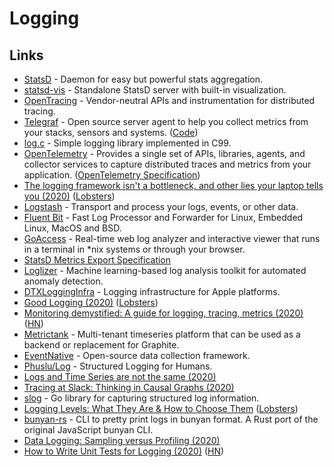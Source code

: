 # Logging

## Links

- [StatsD](https://github.com/statsd/statsd) - Daemon for easy but powerful stats aggregation.
- [statsd-vis](https://github.com/rapidloop/statsd-vis) - Standalone StatsD server with built-in visualization.
- [OpenTracing](https://opentracing.io/) - Vendor-neutral APIs and instrumentation for distributed tracing.
- [Telegraf](https://www.influxdata.com/time-series-platform/telegraf/) - Open source server agent to help you collect metrics from your stacks, sensors and systems. ([Code](https://github.com/influxdata/telegraf))
- [log.c](https://github.com/rxi/log.c) - Simple logging library implemented in C99.
- [OpenTelemetry](https://opentelemetry.io/) - Provides a single set of APIs, libraries, agents, and collector services to capture distributed traces and metrics from your application. ([OpenTelemetry Specification](https://github.com/open-telemetry/opentelemetry-specification))
- [The logging framework isn't a bottleneck, and other lies your laptop tells you (2020)](https://tech.davis-hansson.com/p/tower/) ([Lobsters](https://lobste.rs/s/od1ehi/logging_framework_isn_t_bottleneck_other))
- [Logstash](https://github.com/elastic/logstash) - Transport and process your logs, events, or other data.
- [Fluent Bit](https://github.com/fluent/fluent-bit) - Fast Log Processor and Forwarder for Linux, Embedded Linux, MacOS and BSD.
- [GoAccess](https://github.com/allinurl/goaccess) - Real-time web log analyzer and interactive viewer that runs in a terminal in \*nix systems or through your browser.
- [StatsD Metrics Export Specification](https://github.com/b/statsd_spec)
- [Loglizer](https://github.com/logpai/loglizer) - Machine learning-based log analysis toolkit for automated anomaly detection.
- [DTXLoggingInfra](https://github.com/wix/DTXLoggingInfra) - Logging infrastructure for Apple platforms.
- [Good Logging (2020)](https://henrikwarne.com/2020/07/23/good-logging/) ([Lobsters](https://lobste.rs/s/d8dk4r/good_logging))
- [Monitoring demystified: A guide for logging, tracing, metrics (2020)](https://techbeacon.com/enterprise-it/monitoring-demystified-guide-logging-tracing-metrics) ([HN](https://news.ycombinator.com/item?id=24006697))
- [Metrictank](https://github.com/grafana/metrictank) - Multi-tenant timeseries platform that can be used as a backend or replacement for Graphite.
- [EventNative](https://github.com/ksensehq/eventnative) - Open-source data collection framework.
- [Phuslu/Log](https://github.com/phuslu/log) - Structured Logging for Humans.
- [Logs and Time Series are not the same (2020)](https://www.philipotoole.com/logs-and-time-series-are-not-the-same/)
- [Tracing at Slack: Thinking in Causal Graphs (2020)](https://slack.engineering/tracing-at-slack-thinking-in-causal-graphs/)
- [slog](https://github.com/monzo/slog) - Go library for capturing structured log information.
- [Logging Levels: What They Are & How to Choose Them](https://sematext.com/blog/logging-levels/) ([Lobsters](https://lobste.rs/s/xilpkm/logging_levels_what_they_are_how_choose))
- [bunyan-rs](https://github.com/LukeMathWalker/bunyan) - CLI to pretty print logs in bunyan format. A Rust port of the original JavaScript bunyan CLI.
- [Data Logging: Sampling versus Profiling (2020)](https://medium.com/whylabs/data-logging-sampling-versus-profiling-96fa8997f5f5)
- [How to Write Unit Tests for Logging (2020)](https://principal-it.eu/2020/11/unit-tests-for-logging/) ([HN](https://news.ycombinator.com/item?id=25057372))
